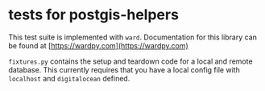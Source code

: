 # tests for postgis-helpers

This test suite is implemented with ``ward``.
Documentation for this library can be found 
at [https://wardpy.com](https://wardpy.com)


``fixtures.py`` contains the setup and teardown
code for a local and remote database. This currently
requires that you have a local config file with
``localhost`` and ``digitalocean`` defined. 
